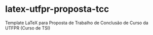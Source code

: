 # latex-utfpr-proposta-tcc
Template LaTeX para Proposta de Trabalho de Conclusão de Curso da UTFPR (Curso de TSI)
